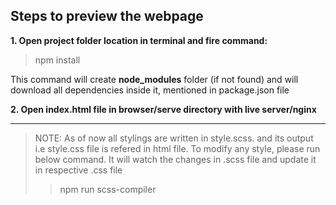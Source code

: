 ## Steps to preview the webpage

**1. Open project folder location in terminal and fire command:**

> npm install

This command will create **node_modules** folder (if not found) and will download all dependencies inside it, mentioned in package.json file

**2. Open index.html file in browser/serve directory with live server/nginx**

---

> NOTE: As of now all stylings are written in style.scss. and its output i.e style.css file is refered in html file. To modify any style, please run below command. It will watch the changes in .scss file and update it in respective .css file
>
> > npm run scss-compiler
